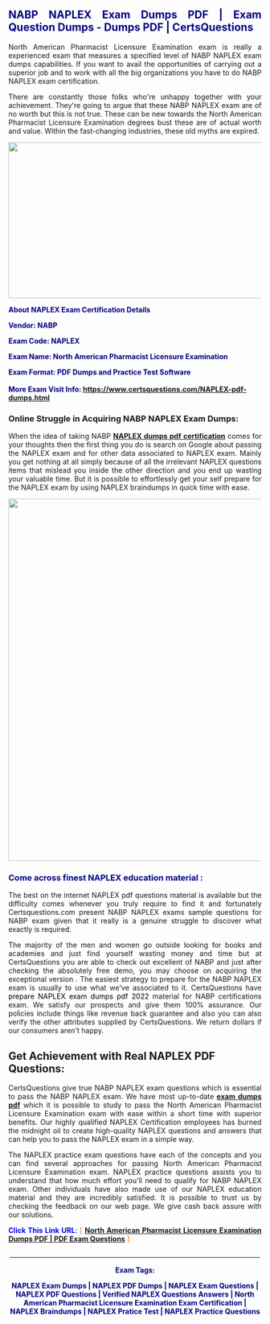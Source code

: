 <h2 style="text-align: justify;"><span style="color: #000080;">NABP NAPLEX Exam Dumps PDF | Exam Question Dumps - Dumps PDF | CertsQuestions</span></h2>
<p style="text-align: justify;">North American Pharmacist Licensure Examination exam is really a experienced exam that measures a specified level of NABP  NAPLEX exam dumps capabilities. If you want to avail the opportunities of carrying out a superior job and to work with all the big organizations you have to do NABP NAPLEX exam certification.</p>
<p style="text-align: justify;">There are constantly those folks who're unhappy together with your achievement. They're going to argue that these NABP  NAPLEX exam are of no worth but this is not true. These can be new towards the North American Pharmacist Licensure Examination degrees bust these are of actual worth and value. Within the fast-changing industries, these old myths are expired.</p>
<p><img style="display: block; margin-left: auto; margin-right: auto;" src="https://i.imgur.com/eaP4ae9.png" width="840" height="310" /></p>
<p><span style="color: #000080;"><strong>About NAPLEX Exam Certification Details</strong></span></p>
<p><span style="color: #000080;"><strong>Vendor: NABP<br /></strong></span></p>
<p><span style="color: #000080;"><strong>Exam Code: NAPLEX</strong></span></p>
<p><span style="color: #000080;"><strong>Exam Name: North American Pharmacist Licensure Examination</strong></span></p>
<p><span style="color: #000080;"><strong>Exam Format: PDF Dumps and Practice Test Software<br /><br />More Exam Visit Info: <span style="color: #ff6600;"><a href="https://www.certsquestions.com/NAPLEX-pdf-dumps.html">https://www.certsquestions.com/NAPLEX-pdf-dumps.html</a></span></strong></span></p>
<h3>Online Struggle in Acquiring NABP NAPLEX Exam Dumps:</h3>
<p style="text-align: justify;">When the idea of taking NABP <a href="https://www.certsquestions.com/NAPLEX-pdf-dumps.html"><strong> NAPLEX dumps pdf certification</strong></a> comes for your thoughts then the first thing you do is search on Google about passing the NAPLEX exam and for other data associated to NAPLEX exam. Mainly you get nothing at all simply because of all the irrelevant NAPLEX questions items that mislead you inside the other direction and you end up wasting your valuable time. But it is possible to effortlessly get your self prepare for the NAPLEX exam by using NAPLEX braindumps in quick time with ease.</p>
<p><a href="https://www.certsquestions.com/NAPLEX-pdf-dumps.html"><img style="display: block; margin-left: auto; margin-right: auto;" src="https://i.imgur.com/pxhoKQ2.png" width="720" /></a></p>
<h3><span style="color: #000080;">Come across finest  NAPLEX education material :</span></h3>
<p style="text-align: justify;">The best on the internet NAPLEX pdf questions material is available but the difficulty comes whenever you truly require to find it and fortunately Certsquestions.com present NABP NAPLEX exams sample questions for NABP  exam given that it really is a genuine struggle to discover what exactly is required.</p>
<p style="text-align: justify;">The majority of the men and women go outside looking for books and academies and just find yourself wasting money and time but at CertsQuestions you are able to check out excellent of NABP  and just after checking the absolutely free demo, you may choose on acquiring the exceptional version . The easiest strategy to prepare for the NABP NAPLEX exam is usually to use what we've associated to it. CertsQuestions have <span style="color: #000000;">prepare NAPLEX exam dumps pdf 2022</span> material for NABP certifications exam. We satisfy our prospects and give them 100% assurance. Our policies include things like revenue back guarantee and also you can also verify the other attributes supplied by CertsQuestions. We return dollars if our consumers aren't happy.</p>
<h2>Get Achievement with Real NAPLEX PDF Questions:</h2>
<p style="text-align: justify;">CertsQuestions give true NABP NAPLEX exam questions which is essential to pass the NABP  NAPLEX exam. We have most up-to-date<strong>&nbsp;<a href="https://www.certsquestions.com/">exam dumps pdf</a></strong>&nbsp;which it is possible to study to pass the North American Pharmacist Licensure Examination exam with ease within a short time with superior benefits. Our highly qualified NAPLEX Certification employees has burned the midnight oil to create high-quality NAPLEX questions and answers that can help you to pass the NAPLEX exam in a simple way.</p>
<p style="text-align: justify;">The NAPLEX practice exam questions have each of the concepts and you can find several approaches for passing North American Pharmacist Licensure Examination exam. NAPLEX practice questions assists you to understand that how much effort you'll need to qualify for NABP  NAPLEX exam. Other individuals have also made use of our NAPLEX education material and they are incredibly satisfied. It is possible to trust us by checking the feedback on our web page. We give cash back assure with our solutions.</p>
<p style="text-align: justify;"><span style="color: #0000ff;"><strong>Click This Link URL</strong>:</span> <span style="color: #ff6600;">[ <strong><a href="https://www.certsquestions.com/naplex-certification-certification.html">North American Pharmacist Licensure Examination Dumps PDF | PDF Exam Questions</a></strong> ]</span></p>
<p style="text-align: center;">______________________________________________________________________________</p>
<p style="text-align: center;"><span style="color: #000080;"><strong>Exam Tags:</strong></span></p>
<p style="text-align: center;"><span style="color: #000080;"><strong>NAPLEX Exam Dumps | NAPLEX PDF Dumps | NAPLEX Exam Questions | NAPLEX PDF Questions | Verified NAPLEX Questions Answers | North American Pharmacist Licensure Examination Exam Certification | NAPLEX Braindumps | NAPLEX Pratice Test | NAPLEX Practice Questions</strong></span></p>
